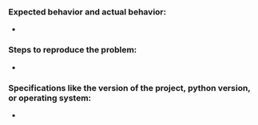 ### Expected behavior and actual behavior:
- 

### Steps to reproduce the problem:
- 

### Specifications like the version of the project, python version, or operating system:
- 
